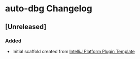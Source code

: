 <!-- Keep a Changelog guide -> https://keepachangelog.com -->

# auto-dbg Changelog

## [Unreleased]
### Added
- Initial scaffold created from [IntelliJ Platform Plugin Template](https://github.com/JetBrains/intellij-platform-plugin-template)